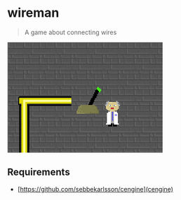 # wireman
> A game about connecting wires

![scrot.png](scrot.png)

## Requirements
* [https://github.com/sebbekarlsson/cengine](cengine)
